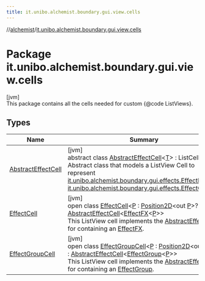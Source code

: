 ```yaml
---
title: it.unibo.alchemist.boundary.gui.view.cells
---
```

//[alchemist](../../index.html)/[it.unibo.alchemist.boundary.gui.view.cells](index.html)



# Package it.unibo.alchemist.boundary.gui.view.cells



[jvm]\
This package contains all the cells needed for custom {@code ListViews}.



## Types


| Name | Summary |
|---|---|
| [AbstractEffectCell](-abstract-effect-cell/index.html) | [jvm]<br>abstract class [AbstractEffectCell](-abstract-effect-cell/index.html)<[T](-abstract-effect-cell/index.html)> : ListCell<[T](../it.unibo.alchemist.boundary.gui.view.properties/-property-type-adapter/index.html)> <br>Abstract class that models a ListView Cell to represent [it.unibo.alchemist.boundary.gui.effects.EffectFX](../it.unibo.alchemist.boundary.gui.effects/-effect-f-x/index.html)s or [it.unibo.alchemist.boundary.gui.effects.EffectGroup](../it.unibo.alchemist.boundary.gui.effects/-effect-group/index.html)s. |
| [EffectCell](-effect-cell/index.html) | [jvm]<br>open class [EffectCell](-effect-cell/index.html)<[P](-effect-cell/index.html) : [Position2D](../it.unibo.alchemist.model.interfaces/-position2-d/index.html)<out [P](../it.unibo.alchemist.boundary.interfaces/-draw-command/index.html)>?> : [AbstractEffectCell](-abstract-effect-cell/index.html)<[EffectFX](../it.unibo.alchemist.boundary.gui.effects/-effect-f-x/index.html)<[P](../it.unibo.alchemist.boundary.interfaces/-draw-command/index.html)>> <br>This ListView cell implements the [AbstractEffectCell](-abstract-effect-cell/index.html) for containing an [EffectFX](../it.unibo.alchemist.boundary.gui.effects/-effect-f-x/index.html). |
| [EffectGroupCell](-effect-group-cell/index.html) | [jvm]<br>open class [EffectGroupCell](-effect-group-cell/index.html)<[P](-effect-group-cell/index.html) : [Position2D](../it.unibo.alchemist.model.interfaces/-position2-d/index.html)<out [P](../it.unibo.alchemist.boundary.interfaces/-draw-command/index.html)>?> : [AbstractEffectCell](-abstract-effect-cell/index.html)<[EffectGroup](../it.unibo.alchemist.boundary.gui.effects/-effect-group/index.html)<[P](../it.unibo.alchemist.boundary.interfaces/-draw-command/index.html)>> <br>This ListView cell implements the [AbstractEffectCell](-abstract-effect-cell/index.html) for containing an [EffectGroup](../it.unibo.alchemist.boundary.gui.effects/-effect-group/index.html). |


